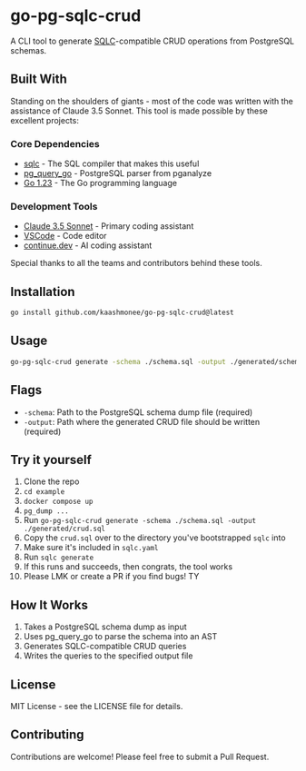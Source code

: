 # go-pg-sqlc-crud

A CLI tool to generate [SQLC](https://sqlc.dev/)-compatible CRUD operations from PostgreSQL schemas.

## Built With

Standing on the shoulders of giants - most of the code was written with the assistance of Claude 3.5 Sonnet. This tool is made possible by these excellent projects:

### Core Dependencies

- [sqlc](https://github.com/sqlc-dev/sqlc) - The SQL compiler that makes this useful
- [pg_query_go](https://github.com/pganalyze/pg_query_go) - PostgreSQL parser from pganalyze
- [Go 1.23](https://go.dev/) - The Go programming language

### Development Tools

- [Claude 3.5 Sonnet](https://www.anthropic.com/claude) - Primary coding assistant
- [VSCode](https://code.visualstudio.com/) - Code editor
- [continue.dev](https://continue.dev/) - AI coding assistant

Special thanks to all the teams and contributors behind these tools.

## Installation

```bash
go install github.com/kaashmonee/go-pg-sqlc-crud@latest
```

## Usage

```bash
go-pg-sqlc-crud generate -schema ./schema.sql -output ./generated/schema.crud.sql
```

## Flags

- `-schema`: Path to the PostgreSQL schema dump file (required)
- `-output`: Path where the generated CRUD file should be written (required)

## Try it yourself

1. Clone the repo
2. `cd example`
3. `docker compose up`
4. `pg_dump ...`
5. Run `go-pg-sqlc-crud generate -schema ./schema.sql -output ./generated/crud.sql`
6. Copy the `crud.sql` over to the directory you've bootstrapped `sqlc` into
7. Make sure it's included in `sqlc.yaml`
8. Run `sqlc generate`
9. If this runs and succeeds, then congrats, the tool works
10. Please LMK or create a PR if you find bugs! TY

## How It Works

1. Takes a PostgreSQL schema dump as input
2. Uses pg_query_go to parse the schema into an AST
3. Generates SQLC-compatible CRUD queries
4. Writes the queries to the specified output file

## License

MIT License - see the LICENSE file for details.

## Contributing

Contributions are welcome! Please feel free to submit a Pull Request.
